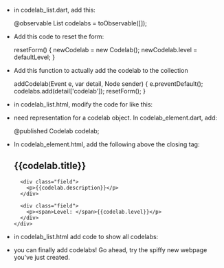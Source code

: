 - in codelab_list.dart, add this:

    @observable List<Codelab> codelabs = toObservable([]);
    
- Add this code to reset the form:

    resetForm() {
      newCodelab = new Codelab();
      newCodelab.level = defaultLevel;
    }
    
- Add this function to actually add the codelab to the collection

    addCodelab(Event e, var detail, Node sender) {
      e.preventDefault();
      codelabs.add(detail['codelab']);
      resetForm();
    }

- in codelab_list.html, modify the code for <codelab-form> like this:
 
     <div on-codelabvalidated="{{addCodelab}}">
      <codelab-form codelab="{{newCodelab}}"></codelab-form>
    </div>
    
- need representation for a codelab object. In codelab_element.dart, add:
 
    @published Codelab codelab;
    
- In codelab_element.html, add the following above the closing </template> tag:
    <div>
      <div class="codelab">
        <div class="field">
          <h2>{{codelab.title}}</h2>
        </div>

        <div class="field">
          <p>{{codelab.description}}</p>
        </div>

        <div class="field">
          <p><span>Level: </span>{{codelab.level}}</p>
        </div>
      </div>
    </div>
    
- in codelab_list.html add code to show all codelabs:

    <div>
      <template repeat="{{codelab in codelabs}}">
        <codelab-element codelab="{{codelab}}"></codelab-element>
      </template>
    </div>
 
 - you can finally add codelabs!  Go ahead, try the spiffy new webpage you've
 just created.
 
 